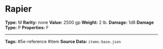 # Rapier

**Type:** M
**Rarity:** none
**Value:** 2500 gp
**Weight:** 2 lb.
**Damage:** 1d8
**Damage Type:** P
**Properties:** F

---
**Tags:** #5e-reference #item
**Source Data:** `items-base.json`